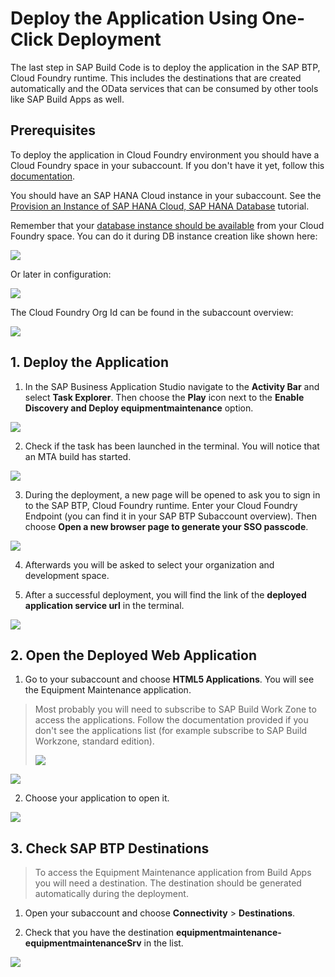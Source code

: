 # Deploy the Application Using One-Click Deployment

The last step in SAP Build Code is to deploy the application in the SAP BTP, Cloud Foundry runtime. This includes the destinations that are created automatically and the OData services that can be consumed by other tools like SAP Build Apps as well.

## Prerequisites

To deploy the application in Cloud Foundry environment you should have a Cloud Foundry space in your subaccount. If you don't have it yet, follow this [documentation](https://help.sap.com/docs/btp/sap-business-technology-platform/creating-cloud-foundry-organization-and-space?version=Cloud).

You should have an SAP HANA Cloud instance in your subaccount. See the [Provision an Instance of SAP HANA Cloud, SAP HANA Database](https://developers.sap.com/tutorials/hana-cloud-mission-trial-3.html) tutorial. 

Remember that your [database instance should be available](https://help.sap.com/docs/hana-cloud/sap-hana-cloud-administration-guide/sap-hana-instance-mapping) from your Cloud Foundry space. You can do it during DB instance creation like shown here:

  ![](./images/cf-map-during-creation.png)

Or later in configuration:

  ![](./images/cf-map-in-configuration.png)

The Cloud Foundry Org Id can be found in the subaccount overview:

  ![](./images/cf-org-id.png)


## 1. Deploy the Application

1. In the SAP Business Application Studio navigate to the **Activity Bar** and select **Task Explorer**. Then choose the **Play** icon next to the **Enable Discovery and Deploy equipmentmaintenance** option.

  ![](./images/enable.png)

2. Check if the task has been launched in the terminal. You will notice that an MTA build has started. 

  ![](./images/mta.png)

3. During the deployment, a new page will be opened to ask you to sign in to the SAP BTP, Cloud Foundry runtime. Enter your Cloud Foundry Endpoint (you can find it in your SAP BTP Subaccount overview). Then choose **Open a new browser page to generate your SSO passcode**.

  ![](./images/cflogin.png)

4. Afterwards you will be asked to select your organization and development space.

5. After a successful deployment, you will find the link of the **deployed application service url** in the terminal.

  ![](./images/deployedapp.png)

## 2. Open the Deployed Web Application

1. Go to your subaccount and choose **HTML5 Applications**. You will see the Equipment Maintenance application. 

> Most probably you will need to subscribe to SAP Build Work Zone to access the applications. Follow the documentation provided if you don't see the applications list (for example subscribe to SAP Build Workzone, standard edition).
> 
> ![](./images/workzone-docu-links.png)

  ![](./images/webapp.png)

2. Choose your application to open it.

  ![](./images/deployedurl.png)


## 3. Check SAP BTP Destinations

> To access the Equipment Maintenance application from Build Apps you will need a destination. The destination should be generated automatically during the deployment.

1. Open your subaccount and choose **Connectivity** > **Destinations**.

2. Check that you have the destination **equipmentmaintenance-equipmentmaintenanceSrv** in the list.

  ![](./images/destinations.png)




